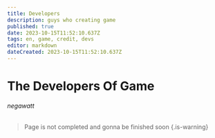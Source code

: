 ```yaml
---
title: Developers
description: guys who creating game
published: true
date: 2023-10-15T11:52:10.637Z
tags: en, game, credit, devs
editor: markdown
dateCreated: 2023-10-15T11:52:10.637Z
---
```


# The Developers Of Game
###### negawatt
>  Page is not completed and gonna be finished soon
{.is-warning}
